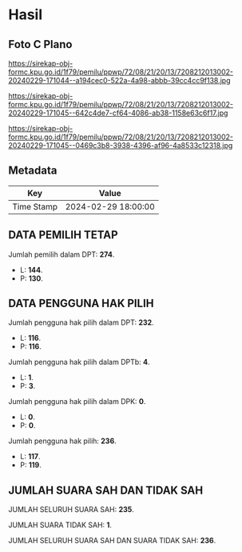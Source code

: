 # Hasil

## Foto C Plano

https://sirekap-obj-formc.kpu.go.id/1f79/pemilu/ppwp/72/08/21/20/13/7208212013002-20240229-171044--a194cec0-522a-4a98-abbb-39cc4cc9f138.jpg

https://sirekap-obj-formc.kpu.go.id/1f79/pemilu/ppwp/72/08/21/20/13/7208212013002-20240229-171045--642c4de7-cf64-4086-ab38-1158e63c6f17.jpg

https://sirekap-obj-formc.kpu.go.id/1f79/pemilu/ppwp/72/08/21/20/13/7208212013002-20240229-171045--0469c3b8-3938-4396-af96-4a8533c12318.jpg


## Metadata

| Key        | Value               |
| ---------- | ------------------- |
| Time Stamp | 2024-02-29 18:00:00 |


## DATA PEMILIH TETAP

Jumlah pemilih dalam DPT: **274**.
 * L: **144**.
 * P: **130**.

## DATA PENGGUNA HAK PILIH

Jumlah pengguna hak pilih dalam DPT: **232**.
 * L: **116**.
 * P: **116**.

Jumlah pengguna hak pilih dalam DPTb: **4**.
 * L: **1**.
 * P: **3**.

Jumlah pengguna hak pilih dalam DPK: **0**.
 * L: **0**.
 * P: **0**.

Jumlah pengguna hak pilih: **236**.
 * L: **117**.
 * P: **119**.

## JUMLAH SUARA SAH DAN TIDAK SAH

JUMLAH SELURUH SUARA SAH: **235**.

JUMLAH SUARA TIDAK SAH: **1**.

JUMLAH SELURUH SUARA SAH DAN SUARA TIDAK SAH: **236**.


